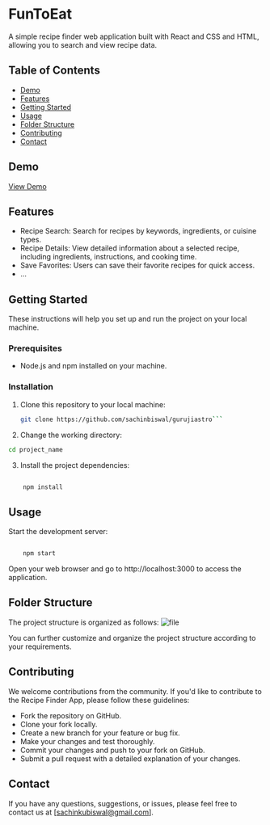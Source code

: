 # FunToEat

A simple recipe finder web application built with React and CSS and HTML, allowing you to search and view recipe data. 

## Table of Contents

- [Demo](#demo)
- [Features](#features)
- [Getting Started](#getting-started)
- [Usage](#usage)
- [Folder Structure](#folder-structure)
- [Contributing](#contributing)
- [Contact](#contact)


## Demo

[View Demo](https://warehouseappstockarea.netlify.app/)

## Features

- Recipe Search: Search for recipes by keywords, ingredients, or cuisine types.
- Recipe Details: View detailed information about a selected recipe, including ingredients, instructions, and cooking time.
- Save Favorites: Users can save their favorite recipes for quick access.
- ...

## Getting Started

These instructions will help you set up and run the project on your local machine.

### Prerequisites

- Node.js and npm installed on your machine.

### Installation

1. Clone this repository to your local machine:

   ```bash
   git clone https://github.com/sachinbiswal/gurujiastro```

2. Change the working directory:

```bash
cd project_name
```
3. Install the project dependencies:

```bash

    npm install
```
## Usage

Start the development server:
```bash

    npm start
```
Open your web browser and go to http://localhost:3000 to access the application.

## Folder Structure

The project structure is organized as follows:
![file ](https://github.com/sachinbiswal/gurujiastro/assets/79940820/b53b124a-c904-4bef-a706-479e82db39ee)

You can further customize and organize the project structure according to your requirements.

## Contributing 
We welcome contributions from the community. If you'd like to contribute to the Recipe Finder App, please follow these guidelines:

- Fork the repository on GitHub.
- Clone your fork locally.
- Create a new branch for your feature or bug fix.
- Make your changes and test thoroughly.
- Commit your changes and push to your fork on GitHub.
- Submit a pull request with a detailed explanation of your changes.

## Contact

If you have any questions, suggestions, or issues, please feel free to contact us at [sachinkubiswal@gmail.com].
